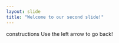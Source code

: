 ```yaml
---
layout: slide
title: "Welcome to our second slide!"
---
```

constructions
Use the left arrow to go back!
